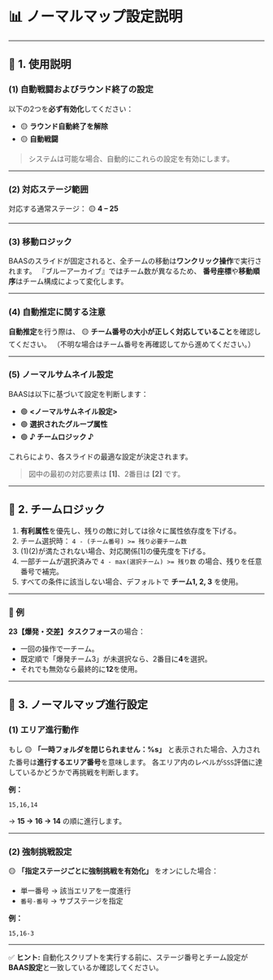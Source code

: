 
# 📊 ノーマルマップ設定説明

---

## 🧩 1. 使用説明

### (1) 自動戦闘およびラウンド終了の設定

以下の2つを**必ず有効化**してください：

* 🟡 **ラウンド自動終了を解除**
* 🟡 **自動戦闘**

> システムは可能な場合、自動的にこれらの設定を有効にします。

---

### (2) 対応ステージ範囲

対応する通常ステージ：
🟡 **4 – 25**

---

### (3) 移動ロジック

BAASのスライドが固定されると、全チームの移動は**ワンクリック操作**で実行されます。
『ブルーアーカイブ』ではチーム数が異なるため、
**番号座標**や**移動順序**はチーム構成によって変化します。

---

### (4) 自動推定に関する注意

**自動推定**を行う際は、
🟡 **チーム番号の大小が正しく対応していること**を確認してください。
（不明な場合はチーム番号を再確認してから進めてください。）

---

### (5) ノーマルサムネイル設定

BAASは以下に基づいて設定を判断します：

* 🟢 **<ノーマルサムネイル設定>**
* 🟢 **選択されたグループ属性**
* 🟢 **♪ チームロジック ♪**

これらにより、各スライドの最適な設定が決定されます。

> 図中の最初の対応要素は **[1]**、2番目は **[2]** です。

---

## 🤖 2. チームロジック

1. **有利属性**を優先し、残りの敵に対しては徐々に属性依存度を下げる。
2. チーム選択時：
   `4 - (チーム番号) >= 残り必要チーム数`
3. (1)(2)が満たされない場合、対応関係[1]の優先度を下げる。
4. 一部チームが選択済みで `4 - max(選択チーム) >= 残り数` の場合、残りを任意番号で補完。
5. すべての条件に該当しない場合、デフォルトで **チーム1, 2, 3** を使用。

---

### 🧠 例

**23【爆発・交差】タスクフォース**の場合：

* 一回の操作で一チーム。
* 既定順で「爆発チーム3」が未選択なら、2番目に**4**を選択。
* それでも無効なら最終的に**12**を使用。

---

## 🚀 3. ノーマルマップ進行設定

### (1) エリア進行動作

もし
🟡 **「一時フォルダを閉じられません：%s」**
と表示された場合、入力された番号は**進行するエリア番号**を意味します。
各エリア内のレベルが`SSS`評価に達しているかどうかで再挑戦を判断します。

**例：**

```text
15,16,14
```

→ **15 → 16 → 14** の順に進行します。

---

### (2) 強制挑戦設定

🟡 **「指定ステージごとに強制挑戦を有効化」** をオンにした場合：

* 単一番号 → 該当エリアを一度進行
* `番号-番号` → サブステージを指定

**例：**

```text
15,16-3
```

---

✅ **ヒント:**
自動化スクリプトを実行する前に、ステージ番号とチーム設定が**BAAS設定**と一致しているか確認してください。
